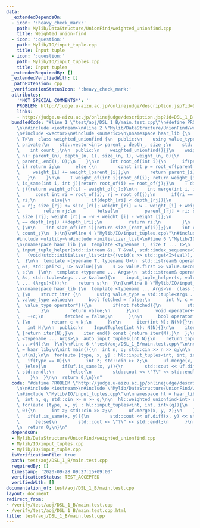 ```yaml
---
data:
  _extendedDependsOn:
  - icon: ':heavy_check_mark:'
    path: Mylib/DataStructure/UnionFind/weighted_unionfind.cpp
    title: Weighted union-find
  - icon: ':question:'
    path: Mylib/IO/input_tuple.cpp
    title: Input tuple
  - icon: ':question:'
    path: Mylib/IO/input_tuples.cpp
    title: Input tuples
  _extendedRequiredBy: []
  _extendedVerifiedWith: []
  _pathExtension: cpp
  _verificationStatusIcon: ':heavy_check_mark:'
  attributes:
    '*NOT_SPECIAL_COMMENTS*': ''
    PROBLEM: http://judge.u-aizu.ac.jp/onlinejudge/description.jsp?id=DSL_1_B
    links:
    - http://judge.u-aizu.ac.jp/onlinejudge/description.jsp?id=DSL_1_B
  bundledCode: "#line 1 \"test/aoj/DSL_1_B/main.test.cpp\"\n#define PROBLEM \"http://judge.u-aizu.ac.jp/onlinejudge/description.jsp?id=DSL_1_B\"\
    \n\n#include <iostream>\n#line 2 \"Mylib/DataStructure/UnionFind/weighted_unionfind.cpp\"\
    \n#include <vector>\n#include <numeric>\n\nnamespace haar_lib {\n  template <typename\
    \ T>\n  class weighted_unionfind {\n  public:\n    using value_type = T;\n\n \
    \ private:\n    std::vector<int> parent_, depth_, size_;\n    std::vector<T> weight_;\n\
    \    int count_;\n\n  public:\n    weighted_unionfind(){}\n    weighted_unionfind(int\
    \ n): parent_(n), depth_(n, 1), size_(n, 1), weight_(n, 0){\n      std::iota(parent_.begin(),\
    \ parent_.end(), 0);\n    }\n\n    int root_of(int i){\n      if(parent_[i] ==\
    \ i) return i;\n      else {\n        const int p = root_of(parent_[i]);\n   \
    \     weight_[i] += weight_[parent_[i]];\n        return parent_[i] = p;\n   \
    \   }\n    }\n\n    T weight_of(int i){root_of(i); return weight_[i];}\n    bool\
    \ is_same(int i, int j){return root_of(i) == root_of(j);}\n    T diff(int i, int\
    \ j){return weight_of(i) - weight_of(j);}\n\n    int merge(int i, int j, T w){\n\
    \      const int ri = root_of(i), rj = root_of(j);\n      if(ri == rj) return\
    \ ri;\n      else{\n        if(depth_[ri] < depth_[rj]){\n          parent_[ri]\
    \ = rj; size_[rj] += size_[ri]; weight_[ri] = w - weight_[i] + weight_[j];\n \
    \         return rj;\n        }else{\n          parent_[rj] = ri; size_[ri] +=\
    \ size_[rj]; weight_[rj] = -w + weight_[i] - weight_[j];\n          if(depth_[ri]\
    \ == depth_[rj]) ++depth_[ri];\n          return ri;\n        }\n      }\n   \
    \ }\n\n    int size_of(int i){return size_[root_of(i)];}\n    int count_groups(){return\
    \ count_;}\n  };\n}\n#line 4 \"Mylib/IO/input_tuples.cpp\"\n#include <tuple>\n\
    #include <utility>\n#include <initializer_list>\n#line 6 \"Mylib/IO/input_tuple.cpp\"\
    \n\nnamespace haar_lib {\n  template <typename T, size_t ... I>\n  static void\
    \ input_tuple_helper(std::istream &s, T &val, std::index_sequence<I ...>){\n \
    \   (void)std::initializer_list<int>{(void(s >> std::get<I>(val)), 0) ...};\n\
    \  }\n\n  template <typename T, typename U>\n  std::istream& operator>>(std::istream\
    \ &s, std::pair<T, U> &value){\n    s >> value.first >> value.second;\n    return\
    \ s;\n  }\n\n  template <typename ... Args>\n  std::istream& operator>>(std::istream\
    \ &s, std::tuple<Args ...> &value){\n    input_tuple_helper(s, value, std::make_index_sequence<sizeof\
    \ ... (Args)>());\n    return s;\n  }\n}\n#line 8 \"Mylib/IO/input_tuples.cpp\"\
    \n\nnamespace haar_lib {\n  template <typename ... Args>\n  class InputTuples\
    \ {\n    struct iter {\n      using value_type = std::tuple<Args ...>;\n     \
    \ value_type value;\n      bool fetched = false;\n      int N, c = 0;\n\n    \
    \  value_type operator*(){\n        if(not fetched){\n          std::cin >> value;\n\
    \        }\n        return value;\n      }\n\n      void operator++(){\n     \
    \   ++c;\n        fetched = false;\n      }\n\n      bool operator!=(iter &) const\
    \ {\n        return c < N;\n      }\n\n      iter(int N): N(N){}\n    };\n\n \
    \   int N;\n\n  public:\n    InputTuples(int N): N(N){}\n\n    iter begin() const\
    \ {return iter(N);}\n    iter end() const {return iter(N);}\n  };\n\n  template\
    \ <typename ... Args>\n  auto input_tuples(int N){\n    return InputTuples<Args\
    \ ...>(N);\n  }\n}\n#line 6 \"test/aoj/DSL_1_B/main.test.cpp\"\n\nnamespace hl\
    \ = haar_lib;\n\nint main(){\n  int n, q; std::cin >> n >> q;\n\n  hl::weighted_unionfind<int>\
    \ uf(n);\n\n  for(auto [type, x, y] : hl::input_tuples<int, int, int>(q)){\n \
    \   if(type == 0){\n      int z; std::cin >> z;\n      uf.merge(x, y, z);\n  \
    \  }else{\n      if(uf.is_same(x, y)){\n        std::cout << uf.diff(x, y) <<\
    \ std::endl;\n      }else{\n        std::cout << \"?\" << std::endl;\n      }\n\
    \    }\n  }\n\n  return 0;\n}\n"
  code: "#define PROBLEM \"http://judge.u-aizu.ac.jp/onlinejudge/description.jsp?id=DSL_1_B\"\
    \n\n#include <iostream>\n#include \"Mylib/DataStructure/UnionFind/weighted_unionfind.cpp\"\
    \n#include \"Mylib/IO/input_tuples.cpp\"\n\nnamespace hl = haar_lib;\n\nint main(){\n\
    \  int n, q; std::cin >> n >> q;\n\n  hl::weighted_unionfind<int> uf(n);\n\n \
    \ for(auto [type, x, y] : hl::input_tuples<int, int, int>(q)){\n    if(type ==\
    \ 0){\n      int z; std::cin >> z;\n      uf.merge(x, y, z);\n    }else{\n   \
    \   if(uf.is_same(x, y)){\n        std::cout << uf.diff(x, y) << std::endl;\n\
    \      }else{\n        std::cout << \"?\" << std::endl;\n      }\n    }\n  }\n\
    \n  return 0;\n}\n"
  dependsOn:
  - Mylib/DataStructure/UnionFind/weighted_unionfind.cpp
  - Mylib/IO/input_tuples.cpp
  - Mylib/IO/input_tuple.cpp
  isVerificationFile: true
  path: test/aoj/DSL_1_B/main.test.cpp
  requiredBy: []
  timestamp: '2020-09-28 09:27:15+09:00'
  verificationStatus: TEST_ACCEPTED
  verifiedWith: []
documentation_of: test/aoj/DSL_1_B/main.test.cpp
layout: document
redirect_from:
- /verify/test/aoj/DSL_1_B/main.test.cpp
- /verify/test/aoj/DSL_1_B/main.test.cpp.html
title: test/aoj/DSL_1_B/main.test.cpp
---
```

